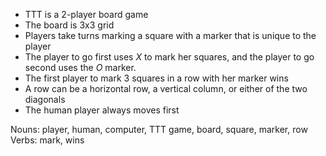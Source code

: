 - TTT is a 2-player board game
- The board is 3x3 grid
- Players take turns marking a square with a marker that is unique to the player
- The player to go first uses _X_ to mark her squares, and the player to go second uses the _O_ marker.
- The first player to mark 3 squares in a row with her marker wins
- A row can be a horizontal row, a vertical column, or either of the two diagonals
- The human player always moves first

Nouns: player, human, computer, TTT game, board, square, marker, row
Verbs: mark, wins

